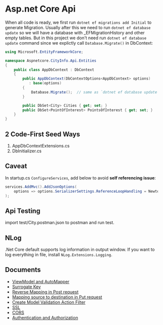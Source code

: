 # Asp.net Core Api

When all code is ready, we first run `dotnet ef migrations add Initial` to generate Migration. Usually after this we need to run `dotnet ef database update` so we will have a database with _EFMigrationHistory and other empty tables. But in this project we don't need run `dotnet ef database update` command since we explictly call `Database.Migrate()` in DbContext:

```csharp
using Microsoft.EntityFrameworkCore;

namespace Aspnetcore.CityInfo.Api.Entities
{
    public class AppDbContext : DbContext
    {
        public AppDbContext(DbContextOptions<AppDbContext> options)
           : base(options)
        {
            Database.Migrate();  // same as `dotnet ef database update`
        }

        public DbSet<City> Cities { get; set; }
        public DbSet<PointOfInterest> PointsOfInterest { get; set; }
    }
}
```

## 2 Code-First Seed Ways

1. AppDbContextExtensions.cs
2. DbInitializer.cs

## Caveat

In startup.cs `ConfigureServices`, add below to avoid **self referencing issue**:

```csharp
services.AddMvc().AddJsonOptions(
    options => options.SerializerSettings.ReferenceLoopHandling = Newtonsoft.Json.ReferenceLoopHandling.Ignore
);
```

## Api Testing

import test/City.postman.json to postman and run test.

## NLog

.Net Core default supports log information in output window. If you want to log everything in file, install `NLog.Extensions.Logging`.

## Documents

* [ViewModel and AutoMapper](/docs/viewmodel.md)
* [Surrogate Key](/docs/surrogateKey.md)
* [Reverse Mapping in Post request](docs/automapper-in-post.md)
* [Mapping source to destination in Put request](docs/automapper-in-put.md)
* [Create Model Validation Action Filter](/docs/filter.md)
* [SSL](/docs/ssl.md)
* [CORS](/docs/cors.md)
* [Authentication and Authorization](/docs/auth.md)